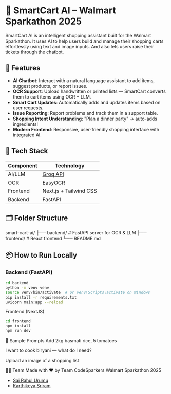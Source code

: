 # 🛒 SmartCart AI – Walmart Sparkathon 2025

SmartCart AI is an intelligent shopping assistant built for the Walmart Sparkathon. It uses AI to help users build and manage their shopping carts effortlessly using text and image inputs. And also lets users raise their tickets through the chatbot.

## 🚀 Features

-  **AI Chatbot**: Interact with a natural language assistant to add items, suggest products, or report issues.
-  **OCR Support**: Upload handwritten or printed lists — SmartCart converts them to cart items using OCR + LLM.
-  **Smart Cart Updates**: Automatically adds and updates items based on user requests.
-  **Issue Reporting**: Report problems and track them in a support table.
-  **Shopping Intent Understanding**: "Plan a dinner party" → auto-adds ingredients!
-  **Modern Frontend**: Responsive, user-friendly shopping interface with integrated AI.

## 🧠 Tech Stack

Component       | Technology  
----------------|------------------------------
AI/LLM          | [Groq API](https://groq.com)  
OCR             | EasyOCR  
Frontend        | Next.js + Tailwind CSS  
Backend         | FastAPI  


## 🗂️ Folder Structure

smart-cart-ai/
├── backend/ # FastAPI server for OCR & LLM
├── frontend/ # React frontend
└── README.md


## 📦 How to Run Locally

### Backend (FastAPI)

```bash
cd backend
python -m venv venv
source venv/bin/activate  # or venv\Scripts\activate on Windows
pip install -r requirements.txt
uvicorn main:app --reload
```

Frontend (NextJS)

```bash
cd frontend
npm install
npm run dev
```

🧪 Sample Prompts
Add 2kg basmati rice, 5 tomatoes

I want to cook biryani — what do I need?

Upload an image of a shopping list

🧑‍💻 Team
Made with ❤️ by Team CodeSparkers
Walmart Sparkathon 2025

- [Sai Rahul Urumu](https://www.linkedin.com/in/usrahul) 
- [Karthikeya Sriram](https://www.linkedin.com/in/karthikeya-sriram-174300366/)
